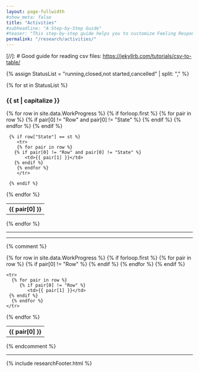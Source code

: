 ```yaml
---
layout: page-fullwidth
#show_meta: false
title: "Activities"
#subheadline: "A Step-by-Step Guide"
#teaser: "This step-by-step guide helps you to customize Feeling Responsive to your needs."
permalink: "/research/activities/"
---
```


[//]: # Good guide for reading csv files: https://jekyllrb.com/tutorials/csv-to-table/

{% assign StatusList = "running,closed,not started,cancelled" | split: "," %}

{% for st in StatusList %}
### {{ st | capitalize }} 

<table>
  {% for row in site.data.WorkProgress %}
     {% if forloop.first %}
	<tr>
	{% for pair in row %}
	   {% if pair[0] != "Row" and pair[0] != "State" %}
	      <th>{{ pair[0] }}</th>
	   {% endif %}
        {% endfor %}
	</tr>
     {% endif %}

     {% if row["State"] == st %}
        <tr>
        {% for pair in row %}
	   {% if pair[0] != "Row" and pair[0] != "State" %}
	       <td>{{ pair[1] }}</td>
	   {% endif %}
        {% endfor %}
        </tr>

     {% endif %}    
  {% endfor %}
  
</table>
{% endfor %}

---
---

{% comment %}
<table>
  {% for row in site.data.WorkProgress %}
    {% if forloop.first %}
    <tr>
      {% for pair in row %}
      	 {% if pair[0] != "Row" %}
            <th>{{ pair[0] }}</th>
	 {% endif %}
      {% endfor %}
    </tr>
    {% endif %}

    <tr>
      {% for pair in row %}
      	 {% if pair[0] != "Row" %}
            <td>{{ pair[1] }}</td>
	 {% endif %}
      {% endfor %}
    </tr>

      
  {% endfor %}
</table>
{% endcomment %}


---

{% include researchFooter.html %}

